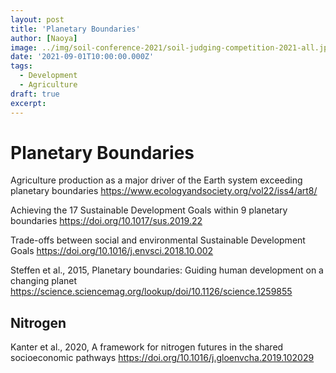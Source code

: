 ```yaml
---
layout: post
title: 'Planetary Boundaries'
author: [Naoya]
image: ../img/soil-conference-2021/soil-judging-competition-2021-all.jpg
date: '2021-09-01T10:00:00.000Z'
tags:
  - Development
  - Agriculture
draft: true
excerpt:
---
```


# Planetary Boundaries

Agriculture production as a major driver of the Earth system exceeding planetary boundaries
https://www.ecologyandsociety.org/vol22/iss4/art8/

Achieving the 17 Sustainable Development Goals within 9 planetary boundaries
https://doi.org/10.1017/sus.2019.22

Trade-offs between social and environmental Sustainable Development Goals
https://doi.org/10.1016/j.envsci.2018.10.002

Steffen et al., 2015, Planetary boundaries: Guiding human development on a changing planet
https://science.sciencemag.org/lookup/doi/10.1126/science.1259855

## Nitrogen

Kanter et al., 2020, A framework for nitrogen futures in the shared socioeconomic pathways
https://doi.org/10.1016/j.gloenvcha.2019.102029
